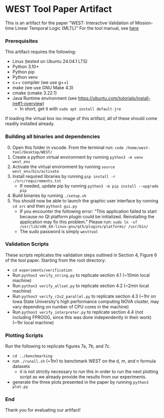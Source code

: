 # WEST Tool Paper Artifact
This is an artifact for the paper "WEST: Interactive Validation of Mission-time Linear Temporal Logic (MLTL)" 
For the tool manual, see [here](src/WEST_Tool_Manual.md)

### Prerequisites
This artifact requires the following:
- Linux (tested on Ubuntu 24.04.1 LTS)
- Python 3.10+
- Python pip
- Python venv
- c++ compiler (we use g++)
- make (we use GNU Make 4.3) 
- cmake (cmake 3.22.1)
- Java Runtime environment (see https://ubuntu.com/tutorials/install-jre#1-overview)
    - In short, get it with `sudo apt install default-jre`
    
If loading the virtual box iso image of this artifact, all of these should come readily installed already. 

### Building all binaries and dependencies 
0. Open this folder in vscode. From the terminal run: `code /home/west-tool/Desktop/WEST/`
1. Create a python virtual environment by running 
`python3 -m venv west_env`
2. Activate the virtual environment by running `source west_env/bin/activate`
3. Install required libraries by running `pip install -r ./src/requirements.txt`
    - If needed, update pip by running `python3 -m pip install --upgrade pip`
4. Build binaries by running `./setup.sh`
5. You should now be able to launch the graphic user interface by running `cd src` and then `python3 gui.py`
    - If you encounter the following error: "This application failed to start because no Qt platform plugin could be initialized. Reinstalling the application may fix this problem."
    Please run: `sudo ln -sf /usr/lib/x86_64-linux-gnu/qt5/plugins/platforms/ /usr/bin/`
    - The sudo password is simply `westtool`

### Validation Scripts
These scripts replicates the validation steps outlined in Section 4, Figure 6 of the tool paper. Starting from the root directory: 
- `cd experiments/verification` 
- Run `python3 verify_string.py` to replicate section 4.1 (~10min local machine)
- Run `python3 verify_allsat.py` to replicate section 4.2 (~2min local machine)
- Run `python3 verify_r2u2_parallel.py` to replicate section 4.3 (~1hr on Iowa State University's high performance computing NOVA cluster, may vary depending on number of CPU cores in the machine)
- Run `python3 verify_interpreter.py` to replicate section 4.4 (not including FPROGG, since this was done independently in their work) (~1hr local machine)

### Plotting Scripts
Run the following to replicate figures 7a, 7b, and 7c.
- `cd ../benchmarking`
- run `./runall.sh` (~1hr) to benchmark WEST on the d, m, and n formula datasets 
    - it is not strictly necessary to run this in order to run the next plotting script as we already provide the results from our experiments. 
- generate the three plots presented in the paper by running `python3 plot.py`

### End
Thank you for evaluating our artifact! 

